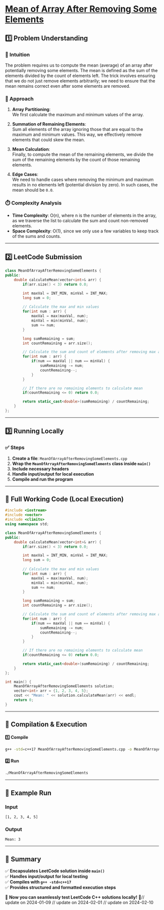 # **[Mean of Array After Removing Some Elements](https://leetcode.com/problems/mean-of-array-after-removing-some-elements/description/)**  

## **1️⃣ Problem Understanding**  
### **📌 Intuition**  
The problem requires us to compute the mean (average) of an array after potentially removing some elements. The mean is defined as the sum of the elements divided by the count of elements left. The trick involves ensuring that we do not just remove elements arbitrarily; we need to ensure that the mean remains correct even after some elements are removed.

### **🚀 Approach**  
1. **Array Partitioning**:  
   We first calculate the maximum and minimum values of the array. 
   
2. **Summation of Remaining Elements**:  
   Sum all elements of the array ignoring those that are equal to the maximum and minimum values. This way, we effectively remove elements that could skew the mean.

3. **Mean Calculation**:  
   Finally, to compute the mean of the remaining elements, we divide the sum of the remaining elements by the count of those remaining elements. 

4. **Edge Cases**:  
   We need to handle cases where removing the minimum and maximum results in no elements left (potential division by zero). In such cases, the mean should be `0.0`.

### **⏱️ Complexity Analysis**  
- **Time Complexity**: O(n), where n is the number of elements in the array, as we traverse the list to calculate the sum and count non-removed elements.  
- **Space Complexity**: O(1), since we only use a few variables to keep track of the sums and counts.  

---  

## **2️⃣ LeetCode Submission**  
```cpp
class MeanOfArrayAfterRemovingSomeElements {
public:
    double calculateMean(vector<int>& arr) {
        if(arr.size() < 3) return 0.0;

        int maxVal = INT_MIN, minVal = INT_MAX;
        long sum = 0;
        
        // Calculate the max and min values
        for(int num : arr) {
            maxVal = max(maxVal, num);
            minVal = min(minVal, num);
            sum += num;
        }

        long sumRemaining = sum;
        int countRemaining = arr.size();

        // Calculate the sum and count of elements after removing max and min
        for(int num : arr) {
            if(num == maxVal || num == minVal) {
                sumRemaining -= num;
                countRemaining--;
            }
        }

        // If there are no remaining elements to calculate mean
        if(countRemaining <= 0) return 0.0;

        return static_cast<double>(sumRemaining) / countRemaining;
    }
};
```  

---  

## **3️⃣ Running Locally**  
### **✅ Steps**  
1. **Create a file**: `MeanOfArrayAfterRemovingSomeElements.cpp`  
2. **Wrap the `MeanOfArrayAfterRemovingSomeElements` class inside `main()`**  
3. **Include necessary headers**  
4. **Handle input/output for local execution**  
5. **Compile and run the program**  

---  

## **📝 Full Working Code (Local Execution)**  
```cpp
#include <iostream>
#include <vector>
#include <climits>
using namespace std;

class MeanOfArrayAfterRemovingSomeElements {
public:
    double calculateMean(vector<int>& arr) {
        if(arr.size() < 3) return 0.0;

        int maxVal = INT_MIN, minVal = INT_MAX;
        long sum = 0;
        
        // Calculate the max and min values
        for(int num : arr) {
            maxVal = max(maxVal, num);
            minVal = min(minVal, num);
            sum += num;
        }

        long sumRemaining = sum;
        int countRemaining = arr.size();

        // Calculate the sum and count of elements after removing max and min
        for(int num : arr) {
            if(num == maxVal || num == minVal) {
                sumRemaining -= num;
                countRemaining--;
            }
        }

        // If there are no remaining elements to calculate mean
        if(countRemaining <= 0) return 0.0;

        return static_cast<double>(sumRemaining) / countRemaining;
    }
};

int main() {
    MeanOfArrayAfterRemovingSomeElements solution;
    vector<int> arr = {1, 2, 3, 4, 5};
    cout << "Mean: " << solution.calculateMean(arr) << endl;
    return 0;
}
```  

---  

## **🔧 Compilation & Execution**  
#### **1️⃣ Compile**  
```bash
g++ -std=c++17 MeanOfArrayAfterRemovingSomeElements.cpp -o MeanOfArrayAfterRemovingSomeElements
```  

#### **2️⃣ Run**  
```bash
./MeanOfArrayAfterRemovingSomeElements
```  

---  

## **🎯 Example Run**  
### **Input**  
```
[1, 2, 3, 4, 5]
```  
### **Output**  
```
Mean: 3
```  

---  

## **📌 Summary**  
✅ **Encapsulates LeetCode solution inside `main()`**  
✅ **Handles input/output for local testing**  
✅ **Compiles with `g++ -std=c++17`**  
✅ **Provides structured and formatted execution steps**  

🚀 **Now you can seamlessly test LeetCode C++ solutions locally!** 🚀// update on 2024-01-09
// update on 2024-02-01
// update on 2024-02-10
